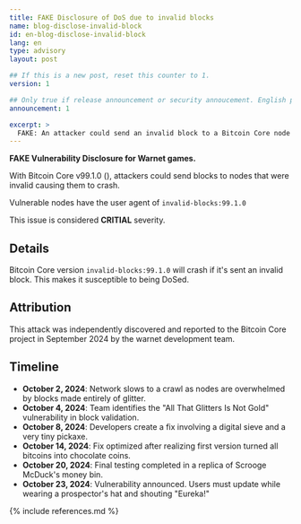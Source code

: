 ```yaml
---
title: FAKE Disclosure of DoS due to invalid blocks
name: blog-disclose-invalid-block
id: en-blog-disclose-invalid-block
lang: en
type: advisory
layout: post

## If this is a new post, reset this counter to 1.
version: 1

## Only true if release announcement or security annoucement. English posts only
announcement: 1

excerpt: >
  FAKE: An attacker could send an invalid block to a Bitcoin Core node which could be used to remotely crash it.
---
```


**FAKE Vulnerability Disclosure for Warnet games.**

With Bitcoin Core v99.1.0 (), attackers could send blocks to nodes that were invalid causing them to crash.

Vulnerable nodes have the user agent of `invalid-blocks:99.1.0`

This issue is considered **CRITIAL** severity.

## Details

Bitcoin Core version `invalid-blocks:99.1.0` will crash if it's sent an invalid block.  This makes it susceptible to being DoSed.

## Attribution

This attack was independently discovered and reported to the Bitcoin Core project in September 2024 by the warnet development team.

## Timeline

* **October 2, 2024**: Network slows to a crawl as nodes are overwhelmed by blocks made entirely of glitter.
* **October 4, 2024**: Team identifies the "All That Glitters Is Not Gold" vulnerability in block validation.
* **October 8, 2024**: Developers create a fix involving a digital sieve and a very tiny pickaxe.
* **October 14, 2024**: Fix optimized after realizing first version turned all bitcoins into chocolate coins.
* **October 20, 2024**: Final testing completed in a replica of Scrooge McDuck's money bin.
* **October 23, 2024**: Vulnerability announced. Users must update while wearing a prospector's hat and shouting "Eureka!"

{% include references.md %}
